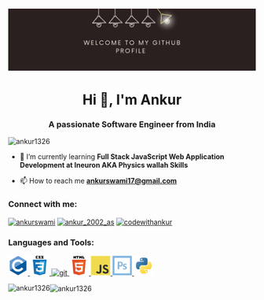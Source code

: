 ![logo](https://github.com/Ankur1326/Ankur1326/blob/main/20230411_222230_0000.png)

<h1 align="center">Hi 👋, I'm Ankur</h1>
<h3 align="center">A passionate Software Engineer from India</h3>

<p align="left"> <img src="https://komarev.com/ghpvc/?username=ankur1326&label=Profile%20views&color=0e75b6&style=flat" alt="ankur1326" /> </p>

- 🌱 I’m currently learning **Full Stack JavaScript Web Application Development at Ineuron AKA Physics wallah Skills**

- 📫 How to reach me **ankurswami17@gmail.com**

<h3 align="left">Connect with me:</h3>
<p align="left">
<a href="https://linkedin.com/in/ankurswami" target="blank"><img align="center" src="https://raw.githubusercontent.com/rahuldkjain/github-profile-readme-generator/master/src/images/icons/Social/linked-in-alt.svg" alt="ankurswami" height="30" width="40" /></a>
<a href="https://instagram.com/ankur_2002_as" target="blank"><img align="center" src="https://raw.githubusercontent.com/rahuldkjain/github-profile-readme-generator/master/src/images/icons/Social/instagram.svg" alt="ankur_2002_as" height="30" width="40" /></a>
<a href="https://www.youtube.com/c/codewithankur" target="blank"><img align="center" src="https://raw.githubusercontent.com/rahuldkjain/github-profile-readme-generator/master/src/images/icons/Social/youtube.svg" alt="codewithankur" height="30" width="40" /></a>
</p>

<h3 align="left">Languages and Tools:</h3>
<p align="left"> <a href="https://www.cprogramming.com/" target="_blank" rel="noreferrer"> <img src="https://raw.githubusercontent.com/devicons/devicon/master/icons/c/c-original.svg" alt="c" width="40" height="40"/> </a> <a href="https://www.w3schools.com/css/" target="_blank" rel="noreferrer"> <img src="https://raw.githubusercontent.com/devicons/devicon/master/icons/css3/css3-original-wordmark.svg" alt="css3" width="40" height="40"/> </a> <a href="https://git-scm.com/" target="_blank" rel="noreferrer"> <img src="https://www.vectorlogo.zone/logos/git-scm/git-scm-icon.svg" alt="git" width="40" height="40"/> </a> <a href="https://www.w3.org/html/" target="_blank" rel="noreferrer"> <img src="https://raw.githubusercontent.com/devicons/devicon/master/icons/html5/html5-original-wordmark.svg" alt="html5" width="40" height="40"/> </a> <a href="https://developer.mozilla.org/en-US/docs/Web/JavaScript" target="_blank" rel="noreferrer"> <img src="https://raw.githubusercontent.com/devicons/devicon/master/icons/javascript/javascript-original.svg" alt="javascript" width="40" height="40"/> </a> <a href="https://www.photoshop.com/en" target="_blank" rel="noreferrer"> <img src="https://raw.githubusercontent.com/devicons/devicon/master/icons/photoshop/photoshop-line.svg" alt="photoshop" width="40" height="40"/> </a> <a href="https://www.python.org" target="_blank" rel="noreferrer"> <img src="https://raw.githubusercontent.com/devicons/devicon/master/icons/python/python-original.svg" alt="python" width="40" height="40"/> </a> </p>

<p><img align="left" src="https://github-readme-stats.vercel.app/api/top-langs?username=ankur1326&show_icons=true&locale=en&layout=compact" alt="ankur1326" /></p>

<img align="center" src="https://github-readme-streak-stats.herokuapp.com/?user=ankur1326&" alt="ankur1326" />

<img align="end" src="https://camo.githubusercontent.com/190338430fb2eca4d172a1987205c5e073b2de72db46cb4ed12cf1c2fa32041a/68747470733a2f2f6d656469612e67697068792e636f6d2f6d656469612f645765734263544c61766b5a754733354d492f67697068792e676966" alt="" />
